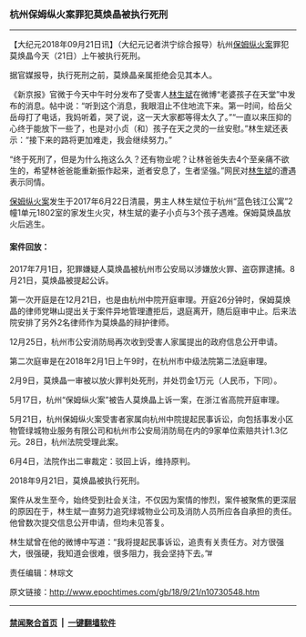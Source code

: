 ### 杭州保姆纵火案罪犯莫焕晶被执行死刑
------------------------

<p>【大纪元2018年09月21日讯】（大纪元记者洪宁综合报导）杭州<a href="http://www.epochtimes.com/gb/tag/%E4%BF%9D%E5%A7%86%E7%BA%B5%E7%81%AB%E6%A1%88.html">保姆纵火案</a>罪犯莫焕晶今天（21日）上午被执行死刑。</p>
<p>据官媒报导，执行死刑之前，莫焕晶亲属拒绝会见其本人。</p>
<p>《新京报》官微于今天中午时分发布了受害人<a href="http://www.epochtimes.com/gb/tag/%E6%9E%97%E7%94%9F%E6%96%8C.html">林生斌</a>在微博“老婆孩子在天堂”中发布的消息。帖中说：“听到这个消息，我眼泪止不住地流下来。第一时间，给岳父岳母打了电话，我妈听着，哭了说，这一天大家都等得太久了。”“一直以来压抑的心终于能放下一些了，也是对小贞（和）孩子在天之灵的一丝安慰。”林生斌还表示：“接下来的路将更加难走，我会继续努力。”</p>
<p>“终于死刑了，但是为什么拖这么久？还有物业呢？让林爸爸失去4个至亲痛不欲生的，希望林爸爸能重新振作起来，逝者安息了，生者坚强。”网民对<a href="http://www.epochtimes.com/gb/tag/%E6%9E%97%E7%94%9F%E6%96%8C.html">林生斌</a>的遭遇表示同情。</p>
<p><a href="http://www.epochtimes.com/gb/tag/%E4%BF%9D%E5%A7%86%E7%BA%B5%E7%81%AB%E6%A1%88.html">保姆纵火案</a>发生于2017年6月22日清晨，男主人林生斌位于杭州“蓝色钱江公寓”2幢1单元1802室的家发生火灾，林生斌的妻子小贞与3个孩子遇难。保姆莫焕晶放火后逃生。</p>
<h4>案件回放：</h4>
<p>2017年7月1日，犯罪嫌疑人莫焕晶被杭州市公安局以涉嫌放火罪、盗窃罪逮捕。8月21日，莫焕晶被提起公诉。</p>
<p>第一次开庭是在12月21日，也是由杭州中院开庭审理。开庭26分钟时，保姆莫焕晶的律师党琳山提出关于案件异地管理遭拒后，退庭离开，随后庭审中止。后来法院安排了另外2名律师作为莫焕晶的辩护律师。</p>
<p>12月25日，杭州市公安消防局再次收到受害人家属提出的政府信息公开申请。</p>
<p>第二次庭审是在2018年2月1日上午9时，在杭州市中级法院第二法庭审理。</p>
<p>2月9日，莫焕晶一审被以放火罪判处死刑，并处罚金1万元（人民币，下同）。</p>
<p>5月17日，杭州“保姆纵火案”被告人莫焕晶上诉一案，在浙江省高院开庭审理。</p>
<p>5月21日，杭州保姆纵火案受害者家属向杭州中院提起民事诉讼，向包括事发小区物管绿城物业服务有限公司和杭州市公安局消防局在内的9家单位索赔共计1.3亿元。28日，杭州法院受理此案。</p>
<p>6月4日，法院作出二审裁定：驳回上诉，维持原判。</p>
<p>2018年9月21日，莫焕晶被执行死刑。</p>
<p>案件从发生至今，始终受到社会关注，不仅因为案情的惨烈，案件被聚焦的更深层的原因在于，林生斌一直努力追究绿城物业公司及消防人员所应各自承担的责任。他曾数次提交信息公开申请，但均未见答复。</p>
<p>林生斌曾在他的微博中写道：“我将提起民事诉讼，追责有关责任方。对方很强大，很强硬，我知道会很难，很多阻力，我会坚持下去。”#</p>
<p>责任编辑：林琮文</p>

原文链接：http://www.epochtimes.com/gb/18/9/21/n10730548.htm


------------------------
#### [禁闻聚合首页](https://github.com/gfw-breaker/banned-news/blob/master/README.md) &nbsp;|&nbsp;  [一键翻墙软件](https://github.com/gfw-breaker/nogfw/blob/master/README.md)